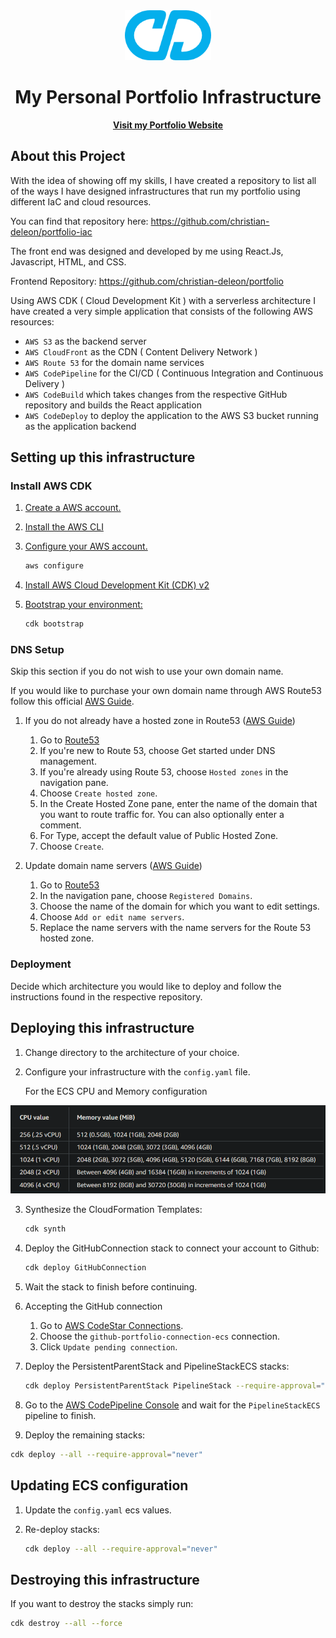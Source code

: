 <div align="center">
  <a href="https://christiandeleon.me/">
    <img src="images/logo192.png" alt="Logo" height="80">
  </a>

   <h1 align="center">My Personal Portfolio Infrastructure</h1>
   <a href="https://christiandeleon.me/"><strong>Visit my Portfolio Website</strong></a>

</div>

## About this Project

With the idea of showing off my skills, I have created a repository to list all of the ways I have designed infrastructures that run my portfolio using different IaC and cloud resources.

You can find that repository here: https://github.com/christian-deleon/portfolio-iac

The front end was designed and developed by me using React.Js, Javascript, HTML, and CSS.

Frontend Repository: https://github.com/christian-deleon/portfolio

Using AWS CDK ( Cloud Development Kit ) with a serverless architecture I have created a very simple application that consists of the following AWS resources:

- `AWS S3` as the backend server
- `AWS CloudFront` as the CDN ( Content Delivery Network )
- `AWS Route 53` for the domain name services
- `AWS CodePipeline` for the CI/CD ( Continuous Integration and Continuous Delivery )
- `AWS CodeBuild` which takes changes from the respective GitHub repository and builds the React application
- `AWS CodeDeploy` to deploy the application to the AWS S3 bucket running as the application backend

## Setting up this infrastructure

### Install AWS CDK

1. [Create a AWS account.](https://docs.aws.amazon.com/accounts/latest/reference/manage-acct-creating.html)

2. [Install the AWS CLI](https://docs.aws.amazon.com/cli/latest/userguide/getting-started-install.html)

3. [Configure your AWS account.](https://docs.aws.amazon.com/cli/latest/userguide/cli-configure-quickstart.html)

   ```bash
   aws configure
   ```

4. [Install AWS Cloud Development Kit (CDK) v2](https://docs.aws.amazon.com/cdk/v2/guide/getting_started.html)

5. [Bootstrap your environment:](https://docs.aws.amazon.com/cdk/v2/guide/bootstrapping.html)
   
   ```bash
   cdk bootstrap
   ```

### DNS Setup

Skip this section if you do not wish to use your own domain name.

If you would like to purchase your own domain name through AWS Route53 follow this official [AWS Guide](https://docs.aws.amazon.com/Route53/latest/DeveloperGuide/domain-register.html#domain-register-procedure).

1. If you do not already have a hosted zone in Route53 ([AWS Guide](https://docs.aws.amazon.com/Route53/latest/DeveloperGuide/CreatingHostedZone.html))

   1. Go to [Route53](https://console.aws.amazon.com/route53)
   2. If you're new to Route 53, choose Get started under DNS management.
   3. If you're already using Route 53, choose `Hosted zones` in the navigation pane.
   4. Choose `Create hosted zone`.
   5. In the Create Hosted Zone pane, enter the name of the domain that you want to route traffic for. You can also optionally enter a comment.
   6. For Type, accept the default value of Public Hosted Zone.
   7. Choose `Create`.

2. Update domain name servers ([AWS Guide](https://docs.aws.amazon.com/Route53/latest/DeveloperGuide/domain-name-servers-glue-records.html#domain-name-servers-glue-records-adding-changing))
   1. Go to [Route53](https://console.aws.amazon.com/route53)
   2. In the navigation pane, choose `Registered Domains`.
   3. Choose the name of the domain for which you want to edit settings.
   4. Choose `Add or edit name servers`.
   5. Replace the name servers with the name servers for the Route 53 hosted zone.

### Deployment

Decide which architecture you would like to deploy and follow the instructions found in the respective repository.

## Deploying this infrastructure

1. Change directory to the architecture of your choice.

2. Configure your infrastructure with the `config.yaml` file.

   For the ECS CPU and Memory configuration
<div align="left">
  <img alt="Demo" src="./images/fargate_cpu_memory_chart.png" />
</div>

3. Synthesize the CloudFormation Templates:
    ```bash
    cdk synth
    ```

4. Deploy the GitHubConnection stack to connect your account to Github:
   ```bash
   cdk deploy GitHubConnection
   ```

5. Wait the stack to finish before continuing.

6. Accepting the GitHub connection 
   
   1. Go to [AWS CodeStar Connections](https://console.aws.amazon.com/codesuite/settings/connections).
   2. Choose the `github-portfolio-connection-ecs` connection.
   3. Click `Update pending connection`.

7. Deploy the PersistentParentStack and PipelineStackECS stacks:
   ```bash
   cdk deploy PersistentParentStack PipelineStack --require-approval="never"
   ```

8. Go to the [AWS CodePipeline Console](https://console.aws.amazon.com/codesuite/codepipeline/pipelines) and wait for the `PipelineStackECS` pipeline to finish.

9.  Deploy the remaining stacks:
   ```bash
   cdk deploy --all --require-approval="never"
   ``` 

## Updating ECS configuration

1. Update the `config.yaml` ecs values.

2. Re-deploy stacks:
   ```bash
   cdk deploy --all --require-approval="never"
   ``` 

## Destroying this infrastructure

If you want to destroy the stacks simply run:
   ```bash
   cdk destroy --all --force
   ```
